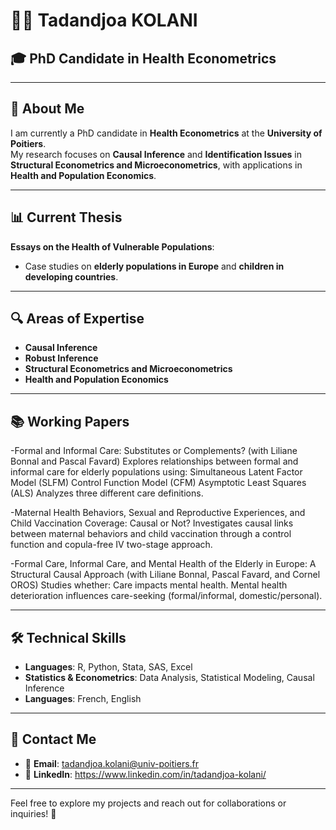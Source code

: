 # 👨‍🏫 Tadandjoa KOLANI  

## 🎓 PhD Candidate in Health Econometrics  

---

## 📌 About Me  
I am currently a PhD candidate in **Health Econometrics** at the **University of Poitiers**.  
My research focuses on **Causal Inference** and **Identification Issues** in **Structural Econometrics and Microeconometrics**, with applications in **Health and Population Economics**.  

---

## 📊 Current Thesis  
**Essays on the Health of Vulnerable Populations**:  
- Case studies on **elderly populations in Europe** and **children in developing countries**.  

---

## 🔍 Areas of Expertise  
- **Causal Inference**  
- **Robust Inference**  
- **Structural Econometrics and Microeconometrics**  
- **Health and Population Economics**  

---


## 📚 Working Papers  

-Formal and Informal Care: Substitutes or Complements? (with Liliane Bonnal and Pascal Favard)
Explores relationships between formal and informal care for elderly populations using:
Simultaneous Latent Factor Model (SLFM)
Control Function Model (CFM)
Asymptotic Least Squares (ALS)
Analyzes three different care definitions.

-Maternal Health Behaviors, Sexual and Reproductive Experiences, and Child Vaccination Coverage: Causal or Not?
Investigates causal links between maternal behaviors and child vaccination through a control function and copula-free IV two-stage approach.

-Formal Care, Informal Care, and Mental Health of the Elderly in Europe: A Structural Causal Approach (with Liliane Bonnal, Pascal Favard, and Cornel OROS)
Studies whether:
Care impacts mental health.
Mental health deterioration influences care-seeking (formal/informal, domestic/personal).

---

## 🛠️ Technical Skills  
- **Languages**: R, Python, Stata, SAS, Excel  
- **Statistics & Econometrics**: Data Analysis, Statistical Modeling, Causal Inference  
- **Languages**: French, English  

---

## 📩 Contact Me  
- 📧 **Email**: tadandjoa.kolani@univ-poitiers.fr  
- 👔 **LinkedIn**: https://www.linkedin.com/in/tadandjoa-kolani/ 

---

Feel free to explore my projects and reach out for collaborations or inquiries! 🚀
